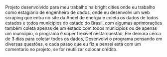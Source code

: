 Projeto desenvolvido para meu trabalho na bright cities onde eu trabalho como estagiario de engenheiro de dados, onde eu desenvolvi um web scraping que entra no site da Aneel 
de energia e coleta os dados de todos estados e todos municipios do estado do Brasil, com algumas aprimorações também coleta apenas de um estado com todos municipios ou de 
apenas um municipio, o programa é super frexivel nesta questão, Ele demora cerca de 3 dias para coletar todos os dados, Desenvolvi o programa pensando em diversas questões, e cada
passo que eu fiz e pensei está com um comentario no projeto, se for reutilizar colocar crédito.
